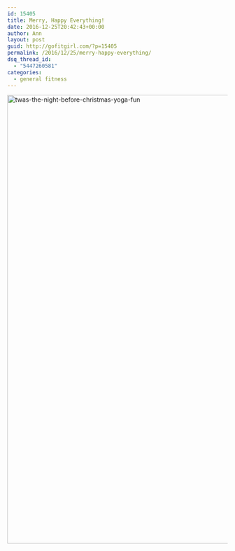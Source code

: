 ```yaml
---
id: 15405
title: Merry, Happy Everything!
date: 2016-12-25T20:42:43+00:00
author: Ann
layout: post
guid: http://gofitgirl.com/?p=15405
permalink: /2016/12/25/merry-happy-everything/
dsq_thread_id:
  - "5447260581"
categories:
  - general fitness
---
```

<a href="http://gofitgirl.com/2016/12/merry-happy-everything/twas-the-night-before-christmas-yoga-fun/" rel="attachment wp-att-15406"><img class="aligncenter size-large wp-image-15406" src="http://gofitgirl.com/wp-content/uploads/2016/12/T’was-the-night-before-Christmas-yoga-fun-724x1024.jpg" alt="twas-the-night-before-christmas-yoga-fun" width="724" height="1024" /></a>